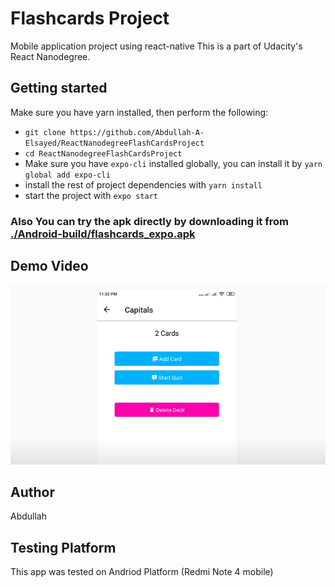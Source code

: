 # Flashcards Project

Mobile application project using react-native
This is a part of Udacity's React Nanodegree.

## Getting started

Make sure you have yarn installed, then perform the following:

- `git clone https://github.com/Abdullah-A-Elsayed/ReactNanodegreeFlashCardsProject`
- `cd ReactNanodegreeFlashCardsProject`
- Make sure you have `expo-cli` installed globally, you can install it by `yarn global add expo-cli`
- install the rest of project dependencies with `yarn install`
- start the project with `expo start`

### Also You can try the apk directly by downloading it from [./Android-build/flashcards_expo.apk](https://github.com/Abdullah-A-Elsayed/ReactNanodegreeFlashCardsProject/raw/master/Android-build/flashcards_expo.apk)

## Demo Video

[![Snapshot](./assets/snapshot.jpg)](https://www.youtube.com/watch?v=2dga-m0_frw)

## Author

Abdullah

## Testing Platform

This app was tested on Andriod Platform (Redmi Note 4 mobile)
